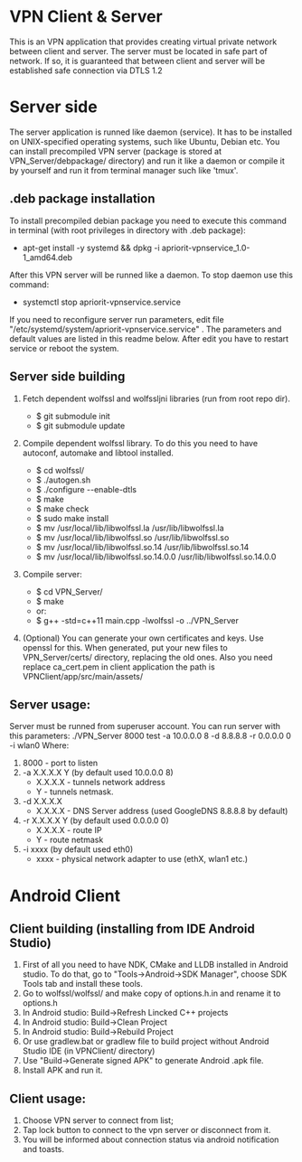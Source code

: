 # VPN Client & Server

This is an VPN application that provides creating virtual private network between client and server. The server must be located in safe part of network. If so, it is guaranteed that between client and server will be established safe connection via DTLS 1.2

# Server side

The server application is runned like daemon (service). It has to be installed on UNIX-specified operating systems, such like Ubuntu, Debian etc. You can install precompiled VPN server (package is stored at VPN_Server/debpackage/ directory) and run it like a daemon or compile it by yourself and run it from terminal manager such like 'tmux'.

## .deb package installation

To install precompiled debian package you need to execute this command in terminal (with root privileges in directory with .deb package):

  * apt-get install -y systemd && dpkg -i apriorit-vpnservice_1.0-1_amd64.deb

After this VPN server will be runned like a daemon. To stop daemon use this command:

  * systemctl stop apriorit-vpnservice.service

If you need to reconfigure server run parameters, edit file "/etc/systemd/system/apriorit-vpnservice.service" . The parameters and default values are listed in this readme below. After edit you have to restart service or reboot the system.

## Server side building

1. Fetch dependent wolfssl and wolfssljni libraries (run from root repo dir).

   * $ git submodule init
   * $ git submodule update

2. Compile dependent wolfssl library. To do this you need to have autoconf, automake and libtool installed.

   * $ cd wolfssl/
   * $ ./autogen.sh
   * $ ./configure --enable-dtls
   * $ make
   * $ make check
   * $ sudo make install
   * $ mv /usr/local/lib/libwolfssl.la /usr/lib/libwolfssl.la 
   * $ mv /usr/local/lib/libwolfssl.so /usr/lib/libwolfssl.so
   * $ mv /usr/local/lib/libwolfssl.so.14 /usr/lib/libwolfssl.so.14
   * $ mv /usr/local/lib/libwolfssl.so.14.0.0 /usr/lib/libwolfssl.so.14.0.0

3. Compile server:
  
   * $ cd VPN_Server/
   * $ make
   * or:
   * $ g++ -std=c++11 main.cpp -lwolfssl -o ../VPN_Server

4. (Optional) You can generate your own certificates and keys. Use openssl for this. When generated, put your new files to VPN_Server/certs/ directory, replacing the old ones. Also you need replace ca_cert.pem in client application the path is VPNClient/app/src/main/assets/

## Server usage:
Server must be runned from superuser account. You can run server with this parameters:
./VPN_Server 8000 test -a 10.0.0.0 8 -d 8.8.8.8 -r 0.0.0.0 0 -i wlan0
Where:
1. 8000 - port to listen
2. -a X.X.X.X Y (by default used 10.0.0.0 8)
   * X.X.X.X - tunnels network address
   * Y - tunnels netmask.
3. -d X.X.X.X
   * X.X.X.X - DNS Server address (used GoogleDNS 8.8.8.8 by default)
4. -r X.X.X.X Y (by default used 0.0.0.0 0)
   * X.X.X.X - route IP
   * Y - route netmask
5. -i xxxx (by default used eth0)
   * xxxx - physical network adapter to use (ethX, wlan1 etc.)

# Android Client

## Client building (installing from IDE Android Studio)

1. First of all you need to have NDK, CMake and LLDB installed in Android studio. To do that, go to "Tools->Android->SDK Manager", choose SDK Tools tab and install these tools.
2. Go to wolfssl/wolfssl/ and make copy of options.h.in and rename it to options.h
3. In Android studio: Build->Refresh Lincked C++ projects
4. In Android studio: Build->Clean Project
5. In Android studio: Build->Rebuild Project
6. Or use gradlew.bat or gradlew file to build project without Android Studio IDE (in VPNClient/ directory)
7. Use "Build->Generate signed APK" to generate Android .apk file.
8. Install APK and run it.

## Client usage:

1. Choose VPN server to connect from list;
2. Tap lock button to connect to the vpn server or disconnect from it. 
3. You will be informed about connection status via android notification and toasts.


